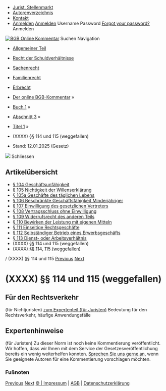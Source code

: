   * [Jurist. Stellenmarkt](https://bgb.kommentar.de/Buch-1/Abschnitt-3/Titel-1/</job-board> "Jurist. Stellenmarkt")
  * [Autorenverzeichnis](https://bgb.kommentar.de/Buch-1/Abschnitt-3/Titel-1/</Autorenverzeichnis> "Autorenverzeichnis")
  * [Kontakt](https://bgb.kommentar.de/Buch-1/Abschnitt-3/Titel-1/</Kontakt>)
  * [Anmelden](https://bgb.kommentar.de/Buch-1/Abschnitt-3/Titel-1/<#login> "show login form") [Anmelden](https://bgb.kommentar.de/Buch-1/Abschnitt-3/Titel-1/<#> "hide login form") Username Password
[Forgot your password?](https://bgb.kommentar.de/Buch-1/Abschnitt-3/Titel-1/</user/forgotpassword>) Anmelden 


[![BGB Online Kommentar](https://bgb.kommentar.de/extension/bgb/design/bgb/images/logo.png)](https://bgb.kommentar.de/Buch-1/Abschnitt-3/Titel-1/</> "BGB Online Kommentar")
Suchen
Navigation
  * [Allgemeiner Teil](https://bgb.kommentar.de/Buch-1/Abschnitt-3/Titel-1/</Buch-1>)
  * [Recht der Schuldverhältnisse](https://bgb.kommentar.de/Buch-1/Abschnitt-3/Titel-1/</Buch-2>)
  * [Sachenrecht](https://bgb.kommentar.de/Buch-1/Abschnitt-3/Titel-1/</Buch-3>)
  * [Familienrecht](https://bgb.kommentar.de/Buch-1/Abschnitt-3/Titel-1/</Buch-4>)
  * [Erbrecht](https://bgb.kommentar.de/Buch-1/Abschnitt-3/Titel-1/</Buch-5>)


  * [Der online BGB-Kommentar](https://bgb.kommentar.de/Buch-1/Abschnitt-3/Titel-1/</>) »
  * [Buch 1](https://bgb.kommentar.de/Buch-1/Abschnitt-3/Titel-1/</Buch-1>) »
  * [Abschnitt 3](https://bgb.kommentar.de/Buch-1/Abschnitt-3/Titel-1/</Buch-1/Abschnitt-3>) »
  * [Titel 1](https://bgb.kommentar.de/Buch-1/Abschnitt-3/Titel-1/</Buch-1/Abschnitt-3/Titel-1>) »
  * (XXXX) §§ 114 und 115 (weggefallen) 
  * Stand: 12.01.2025 (Gesetz) 


![](https://vg01.met.vgwort.de/na/1c9909529ead4f509072c06d9081a7d5)
Schliessen 
## Artikelübersicht
  * [ § 104 Geschäftsunfähigkeit ](https://bgb.kommentar.de/Buch-1/Abschnitt-3/Titel-1/</Buch-1/Abschnitt-3/Titel-1/Geschaeftsunfaehigkeit>)
  * [ § 105 Nichtigkeit der Willenserklärung ](https://bgb.kommentar.de/Buch-1/Abschnitt-3/Titel-1/</Buch-1/Abschnitt-3/Titel-1/Nichtigkeit-der-Willenserklaerung>)
  * [ § 105a Geschäfte des täglichen Lebens ](https://bgb.kommentar.de/Buch-1/Abschnitt-3/Titel-1/</Buch-1/Abschnitt-3/Titel-1/Geschaefte-des-taeglichen-Lebens>)
  * [ § 106 Beschränkte Geschäftsfähigkeit Minderjähriger ](https://bgb.kommentar.de/Buch-1/Abschnitt-3/Titel-1/</Buch-1/Abschnitt-3/Titel-1/Beschraenkte-Geschaeftsfaehigkeit-Minderjaehriger>)
  * [ § 107 Einwilligung des gesetzlichen Vertreters ](https://bgb.kommentar.de/Buch-1/Abschnitt-3/Titel-1/</Buch-1/Abschnitt-3/Titel-1/Einwilligung-des-gesetzlichen-Vertreters>)
  * [ § 108 Vertragsschluss ohne Einwilligung ](https://bgb.kommentar.de/Buch-1/Abschnitt-3/Titel-1/</Buch-1/Abschnitt-3/Titel-1/Vertragsschluss-ohne-Einwilligung>)
  * [ § 109 Widerrufsrecht des anderen Teils ](https://bgb.kommentar.de/Buch-1/Abschnitt-3/Titel-1/</Buch-1/Abschnitt-3/Titel-1/Widerrufsrecht-des-anderen-Teils>)
  * [ § 110 Bewirken der Leistung mit eigenen Mitteln ](https://bgb.kommentar.de/Buch-1/Abschnitt-3/Titel-1/</Buch-1/Abschnitt-3/Titel-1/Bewirken-der-Leistung-mit-eigenen-Mitteln>)
  * [ § 111 Einseitige Rechtsgeschäfte ](https://bgb.kommentar.de/Buch-1/Abschnitt-3/Titel-1/</Buch-1/Abschnitt-3/Titel-1/Einseitige-Rechtsgeschaefte>)
  * [ § 112 Selbständiger Betrieb eines Erwerbsgeschäfts ](https://bgb.kommentar.de/Buch-1/Abschnitt-3/Titel-1/</Buch-1/Abschnitt-3/Titel-1/Selbstaendiger-Betrieb-eines-Erwerbsgeschaefts>)
  * [ § 113 Dienst- oder Arbeitsverhältnis ](https://bgb.kommentar.de/Buch-1/Abschnitt-3/Titel-1/</Buch-1/Abschnitt-3/Titel-1/Dienst-oder-Arbeitsverhaeltnis>)
  * (XXXX) §§ 114 und 115 (weggefallen) 
  * [ (XXXX) §§ 114, 115 (weggefallen) ](https://bgb.kommentar.de/Buch-1/Abschnitt-3/Titel-1/</Buch-1/Abschnitt-3/Titel-1/weggefallen>)


/ (XXXX) §§ 114 und 115 
[Previous](https://bgb.kommentar.de/Buch-1/Abschnitt-3/Titel-1/</Buch-1/Abschnitt-3/Titel-1/Dienst-oder-Arbeitsverhaeltnis> "§ 113 Dienst- oder Arbeitsverhältnis") [Next](https://bgb.kommentar.de/Buch-1/Abschnitt-3/Titel-1/</Buch-1/Abschnitt-3/Titel-2/Geheimer-Vorbehalt> "§ 116 Geheimer Vorbehalt")
# (XXXX) §§ 114 und 115 (weggefallen)
## Für den Rechtsverkehr 
(für Nichtjuristen)
[zum Expertenteil (für Juristen)](https://bgb.kommentar.de/Buch-1/Abschnitt-3/Titel-1/<#expertenhinweise>)
Bedeutung für den Rechtsverkehr, häufige Anwendungsfälle
## Expertenhinweise
(für Juristen)
Zu dieser Norm ist noch keine Kommentierung veröffentlicht. Wir hoffen, dass wir Ihnen mit dem Service der Gesetzesveröffentlichung bereits ein wenig weiterhelfen konnten. [Sprechen Sie uns gerne an](https://bgb.kommentar.de/Buch-1/Abschnitt-3/Titel-1/</Kontakt>), wenn Sie geeignete Autoren für eine Kommentierung vorschlagen möchten. 
### Fußnoten
[Previous](https://bgb.kommentar.de/Buch-1/Abschnitt-3/Titel-1/</Buch-1/Abschnitt-3/Titel-1/Dienst-oder-Arbeitsverhaeltnis> "§ 113 Dienst- oder Arbeitsverhältnis") [Next](https://bgb.kommentar.de/Buch-1/Abschnitt-3/Titel-1/</Buch-1/Abschnitt-3/Titel-2/Geheimer-Vorbehalt> "§ 116 Geheimer Vorbehalt")
[© | Impressum](https://bgb.kommentar.de/Buch-1/Abschnitt-3/Titel-1/</Kontakt>) | [AGB](https://bgb.kommentar.de/Buch-1/Abschnitt-3/Titel-1/</AGB>) | [Datenschutzerklärung](https://bgb.kommentar.de/Buch-1/Abschnitt-3/Titel-1/</Datenschutzerklaerung-fuer-Leser>)
